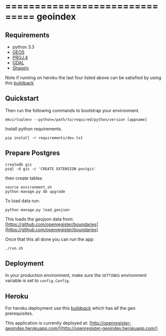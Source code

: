 ===============================
geoindex
===============================

Requirements
-----------
- python 3.3
- [GEOS](http://trac.osgeo.org/geos/)
- [PROJ.4](http://trac.osgeo.org/proj/)
- [GDAL](http://trac.osgeo.org/gdal/)
- [Shapely](http://toblerity.org/shapely/)

Note if running on heroku the last four listed above can be satisfied by using this [buildpack](https://github.com/codeforamerica/heroku-buildpack-pygeo)

Quickstart
----------

Then run the following commands to bootstrap your environment.

```
mkvirtualenv --python=/path/to/required/python/version [appname]
```

Install python requirements.
```
pip install -r requirements/dev.txt
```

Prepare Postgres
----------------

```
createdb gis
psql -d gis -c 'CREATE EXTENSION postgis'
```

then create tables

```
source environment.sh
python manage.py db upgrade
```

To load data run:

```
python manage.py load_geojson
```

This loads the geojson data from: [https://github.com/openregister/boundaries](https://github.com/openregister/boundaries)

Once that this all done you can run the app:

```
./run.sh
```

Deployment
----------

In your production environment, make sure the ``SETTINGS`` environment variable is set to ``config.Config``.

Heroku
------
For heroku deployment use this [buildpack](https://github.com/codeforamerica/heroku-buildpack-pygeo) which has all the geo prerequisites.

This application is currently deployed at: [http://openregister-geoindex.herokuapp.com/](http://openregister-geoindex.herokuapp.com/)

